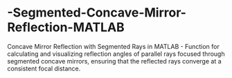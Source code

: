 # -Segmented-Concave-Mirror-Reflection-MATLAB
 Concave Mirror Reflection with Segmented Rays in MATLAB - Function for calculating and visualizing reflection angles of parallel rays focused through segmented concave mirrors, ensuring that the reflected rays converge at a consistent focal distance.
